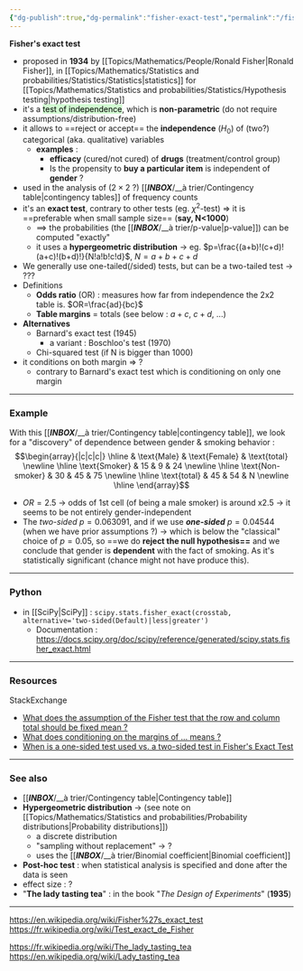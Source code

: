 ```yaml
---
{"dg-publish":true,"dg-permalink":"fisher-exact-test","permalink":"/fisher-exact-test/","dgHomeLink":true,"dgPassFrontmatter":false}
---
```



**Fisher's exact test**
- proposed in **1934** by [[Topics/Mathematics/People/Ronald Fisher|Ronald Fisher]], in [[Topics/Mathematics/Statistics and probabilities/Statistics/Statistics|statistics]] for [[Topics/Mathematics/Statistics and probabilities/Statistics/Hypothesis testing|hypothesis testing]]
- it's a <mark style="background: #BBFABBA6;">test of independence</mark>, which is **non-parametric** (do not require assumptions/distribution-free)
- it allows to ==reject or accept== the **independence** ($H_0$) of (two?) categorical (aka. qualitative) variables
	- **examples** :
		- **efficacy** (cured/not cured) of **drugs** (treatment/control group)
		- Is the propensity to **buy a particular item** is independent of **gender** ?
- used in the analysis of ($2\times 2$ ?) [[___INBOX___/__à trier/Contingency table|contingency tables]] of frequency counts
- it's an **exact test**, contrary to other tests (eg. $\chi^2$-test) => it is ==preferable when small sample size== (**say, N<1000**)
	- ==> the probabilities (the [[___INBOX___/__à trier/p-value|p-value]]) can be computed "exactly"
	- it uses a **hypergeometric distribution** -> eg. $p=\frac{(a+b)!(c+d)!(a+c)!(b+d)!}{N!a!b!c!d}$, $N=a+b+c+d$
- We generally use one-tailed(/sided) tests, but can be a two-tailed test -> ???
- Definitions
	- **Odds ratio** (OR) : measures how far from independence the 2x2 table is. $OR=\frac{ad}{bc}$
	- **Table margins** = totals (see below : $a+c$, $c+d$, ...)
- **Alternatives**
	- Barnard's exact test (1945)
		- a variant : Boschloo's test (1970)
	- Chi-squared test (if N is bigger than 1000)
- it conditions on both margin => ?
	- contrary to Barnard's exact test which is conditioning on only one margin

---
### Example
With this [[___INBOX___/__à trier/Contingency table|contingency table]], we look for a "discovery" of dependence between gender & smoking behavior :
$$\begin{array}{|c|c|c|} \hline  & \text{Male} & \text{Female} & \text{total} \newline \hline \text{Smoker} & 15 & 9 & 24 \newline \hline \text{Non-smoker} & 30 & 45 & 75 \newline \hline \text{total} & 45 & 54 & N \newline \hline \end{array}$$
- $OR=2.5$ -> odds of 1st cell (of being a male smoker) is around x2.5 -> it seems to be not entirely gender-independent
- The *two-sided* $p=0.063091$, and if we use ***one-sided*** $p=0.04544$ (when we have prior assumptions ?) -> which is below the "classical" choice of $p=0.05$, so ==we do **reject the null hypothesis==** and we conclude that gender is **dependent** with the fact of smoking. As it's statistically significant (chance might not have produce this).

---
### Python
- in [[SciPy|SciPy]] : `scipy.stats.fisher_exact(crosstab, alternative='two-sided(Default)|less|greater')`
	- Documentation : https://docs.scipy.org/doc/scipy/reference/generated/scipy.stats.fisher_exact.html

---
### Resources
StackExchange
- [What does the assumption of the Fisher test that the row and column total should be fixed mean ?](https://stats.stackexchange.com/questions/441139/what-does-the-assumption-of-the-fisher-test-that-the-row-and-column-totals-shou)
- [What does conditioning on the margins of ... means ?](https://stats.stackexchange.com/questions/103876/what-does-conditioning-on-the-margins-of-mean)
- [When is a one-sided test used vs. a two-sided test in Fisher's Exact Test](https://stats.stackexchange.com/questions/325744/when-is-a-one-sided-test-used-versus-a-two-sided-test-in-a-fishers-exact-test)

---
### See also
- [[___INBOX___/__à trier/Contingency table|Contingency table]]
- **Hypergeometric distribution** -> (see note on [[Topics/Mathematics/Statistics and probabilities/Probability distributions|Probability distributions]])
	- a discrete distribution
	- "sampling without replacement" -> ?
	- uses the [[___INBOX___/__à trier/Binomial coefficient|Binomial coefficient]]
- **Post-hoc test** : when statistical analysis is specified and done after the data is seen
- effect size : ?
- "**The lady tasting tea**" : in the book "*The Design of Experiments*" (**1935**)

---
https://en.wikipedia.org/wiki/Fisher%27s_exact_test
https://fr.wikipedia.org/wiki/Test_exact_de_Fisher

https://fr.wikipedia.org/wiki/The_lady_tasting_tea
https://en.wikipedia.org/wiki/Lady_tasting_tea
